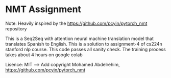 # NMT Assignment
Note: Heavily inspired by the https://github.com/pcyin/pytorch_nmt repository

This is a Seq2Seq with attention neural machine translation model that translates Spanish to English. This is a solution to assignment-4 of cs224n stanford nlp course. This code passes all sanity check. The training process takes about 4 hours on google colab

Lisence: MIT ==> Add copyright Mohamed Abdelrehim, https://github.com/pcyin/pytorch_nmt
